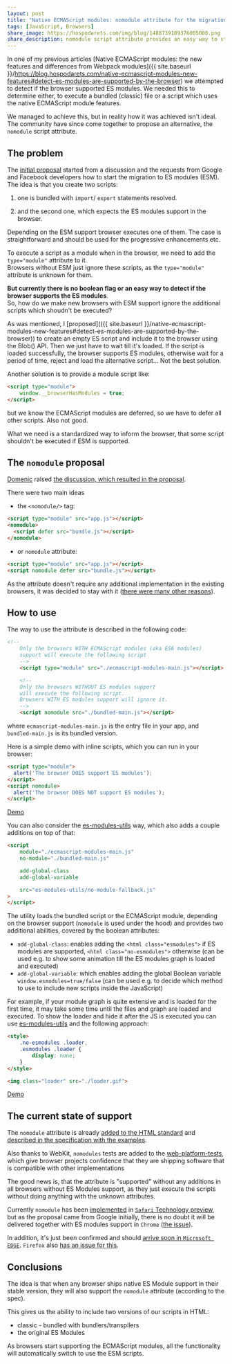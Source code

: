 ```yaml
---
layout: post
title: "Native ECMAScript modules: nomodule attribute for the migration"
tags: [JavaScript, Browsers]
share_image: https://hospodarets.com/img/blog/1488739109376005000.png
share_description: nomodule script attribute provides an easy way to start migrating to ES modules till they are supported in all the browsers
---
```


In one of my previous articles
[Native ECMAScript modules: the new features and differences from Webpack modules]({{ site.baseurl }}/https://blog.hospodarets.com/native-ecmascript-modules-new-features#detect-es-modules-are-supported-by-the-browser)
we attempted to detect if the browser supported ES modules.
We needed this to determine either, to execute a bundled (classic) file or a script which uses the native ECMAScript module features.
 
We managed to achieve this, but in reality how it was achieved isn't ideal. The community have since come together to propose an alternative, the `nomodule` script attribute.

<div class="more"></div>

## The problem

The [initial proposal](https://github.com/whatwg/html/issues/1442)
started from a discussion and the requests from
Google and Facebook developers how to start the migration to ES modules (ESM).
The idea is that you create two scripts:

1. one is bundled with `import`/ `export` statements resolved.

2. and the second one, which expects the ES modules support in the browser.
   
Depending on the ESM support browser executes one of them.
The case is straightforward and should be used for the progressive enhancements etc.

To execute a script as a module when in the browser, we need to add
 the `type="module"` attribute to it. <br>
 Browsers without ESM just ignore these scripts, as the `type="module"` attribute is unknown for them.
 
**But currently there is no boolean flag or an easy way to detect if the browser supports
 the ES modules**.<br>
So, how do we make new browsers with ESM support ignore the additional scripts
which shoudn't be executed?

As was mentioned, I [proposed](({{ site.baseurl }}/native-ecmascript-modules-new-features#detect-es-modules-are-supported-by-the-browser))
to create an empty ES script and include it to the browser using the Blob() API.
Then we just have to wait till it's loaded. If the script is loaded successfully, the browser supports ES modules, otherwise wait for a period of time, reject and load the alternative script... 
Not the best solution.

Another solution is to provide a module script like:

```html
<script type="module">
    window.__browserHasModules = true;
</script>
```

but we know the ECMAScript modules are deferred, so we have to defer all other scripts.
Also not good.

What we need is a standardized way to inform the browser, that some script shouldn't be executed if ESM is supported.

## The `nomodule` proposal

[Domenic](https://github.com/domenic) raised [the discussion, which resulted in the proposal](https://github.com/whatwg/html/issues/1442).

There were two main ideas

* the `<nomodule/>` tag:

```html
<script type="module" src="app.js"></script>
<nomodule>
  <script defer src="bundle.js"></script>
</nomodule>
```

* or `nomodule` attribute:

```html
<script type="module" src="app.js"></script>
<script nomodule defer src="bundle.js"></script>
```

As the attribute doesn't require any additional implementation in the existing browsers,
it was decided to stay with it
([there were many other reasons](https://github.com/whatwg/html/pull/2261#discussion_r95828411)).

## How to use

The way to use the attribute is described in the following code:

```html
<!--
    Only the browsers WITH ECMAScript modules (aka ES6 modules)
    support will execute the following script
    -->
    <script type="module" src="./ecmascript-modules-main.js"></script>

    <!--
    Only the browsers WITHOUT ES modules support
    will execute the following script.
    Browsers WITH ES modules support will ignore it.
    -->
    <script nomodule src="./bundled-main.js"></script>
```

where `ecmascript-modules-main.js` is the entry file in your app,
and `bundled-main.js` is its bundled version.

Here is a simple demo with inline scripts, which you can run in your browser:

```html
<script type="module">
  alert('The browser DOES support ES modules');
</script>
<script nomodule>
  alert('The browser DOES NOT support ES modules');
</script>
```

<div>
    <a href="https://plnkr.co/edit/uzl2q2ZGPXy7MTIJLZF3?p=preview"
       target="_blank"
       class="btn-pulse">
        <span class="wrapper">
            <span class="inner"></span>
        </span>
        <span class="text">Demo</span>
    </a>
</div>

You can also consider the [es-modules-utils](https://github.com/malyw/es-modules-utils)
way, which also adds a couple additions on top of that:

```html
<script
    module="./ecmascript-modules-main.js"
    no-module="./bundled-main.js"

    add-global-class
    add-global-variable

    src="es-modules-utils/no-module-fallback.js"
>
</script>
```

The utility loads the bundled script or the ECMAScript module,
depending on the browser support (`nomodule` is used under the hood)
and provides two additional abilities, covered by the boolean attributes:

- `add-global-class`: enables adding the `<html class="esmodules">` if ES modules are supported, `<html class="no-esmodules">` otherwise (can be used e.g. to show some animation till the ES modules graph is loaded and executed)
- `add-global-variable`: which enables adding the global Boolean variable `window.esmodules=true/false` (can be used e.g. to decide which method to use to include new scripts inside the JavaScript)

For example, if your module graph is quite extensive and is loaded for the first time,
it may take some time until the files and graph are loaded and executed.
To show the loader and hide it after the JS is executed you can use
 [es-modules-utils](https://github.com/malyw/es-modules-utils) and the following approach:

```html
<style>
    .no-esmodules .loader,
    .esmodules .loader {
        display: none;
    }
</style>

<img class="loader" src="./loader.gif">
```

<div>
    <a href="https://blog.hospodarets.com/es-modules-utils/demo/"
       target="_blank"
       class="btn-pulse">
        <span class="wrapper">
            <span class="inner"></span>
        </span>
        <span class="text">Demo</span>
    </a>
</div>

## The current state of support

The `nomodule` attribute is already [added to the HTML standard](https://html.spec.whatwg.org/multipage/scripting.html#attr-script-nomodule)
and [described in the specification with the examples](https://html.spec.whatwg.org/multipage/scripting.html#script-nomodule-example).

Also thanks to WebKit, `nomodules` tests are added to the [web-platform-tests](https://github.com/w3c/web-platform-tests/pull/4611),
which give browser projects confidence that they are shipping software that is compatible with other implementations

The good news is, that the attribute is "supported" without any additions in all browsers without ES Modules support,
as they just execute the scripts without doing anything with the unknown attributes.

Currently `nomodule` has been [implemented](https://bugs.webkit.org/show_bug.cgi?id=166987)
in [`Safari` Technology preview](https://webkit.org/blog/7423/release-notes-for-safari-technology-preview-24/), but as the proposal came from Google initially, there is no doubt it will be delivered together with ES modules support in `Chrome` ([the issue](https://bugs.chromium.org/p/chromium/issues/detail?id=681050)).

In addition, it's just been confirmed and should [arrive soon in `Microsoft EDGE`](https://developer.microsoft.com/en-us/microsoft-edge/platform/issues/10525830/).
`Firefox` also [has an issue for this](https://bugzilla.mozilla.org/show_bug.cgi?id=1330900).

## Conclusions

The idea is that when any browser ships native ES Module support in their stable version, they will also support the `nomodule` attribute (according to the spec). 

This gives us the ability to include two versions of our scripts in HTML:
*  classic - bundled with bundlers/transpilers
*  the original ES Modules

As browsers start supporting the ECMAScript modules, all the functionality will
automatically switch to use the ESM scripts.